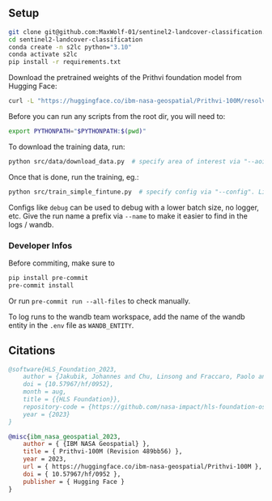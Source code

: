 ## Setup

```bash
git clone git@github.com:MaxWolf-01/sentinel2-landcover-classification.git
cd sentinel2-landcover-classification
conda create -n s2lc python="3.10"
conda activate s2lc
pip install -r requirements.txt
```

Download the pretrained weights of the Prithvi foundation model from Hugging Face:

```bash
curl -L "https://huggingface.co/ibm-nasa-geospatial/Prithvi-100M/resolve/main/Prithvi_100M.pt?download=true" -o "weights/Prithvi_100M.pt"
```

Before you can run any scripts from the root dir, you will need to:

```bash
export PYTHONPATH="$PYTHONPATH:$(pwd)"
```

To download the training data, run:

```bash
python src/data/download_data.py  # specify area of interest via "--aoi". List available and default values via "--help"
```

Once that is done, run the training, eg.:

```bash
python src/train_simple_fintune.py  # specify config via "--config". List available and default values via "--help"
```

Configs like `debug` can be used to debug with a lower batch size, no logger, etc.
Give the run name a prefix via `--name` to make it easier to find in the logs / wandb.

### Developer Infos

Before commiting, make sure to

```bash
pip install pre-commit
pre-commit install
```

Or run `pre-commit run --all-files` to check manually.

To log runs to the wandb team workspace, add the name of the wandb entity in the `.env` file as `WANDB_ENTITY`.

## Citations

```bibtex
@software{HLS_Foundation_2023,
    author = {Jakubik, Johannes and Chu, Linsong and Fraccaro, Paolo and Bangalore, Ranjini and Lambhate, Devyani and Das, Kamal and Oliveira Borges, Dario and Kimura, Daiki and Simumba, Naomi and Szwarcman, Daniela and Muszynski, Michal and Weldemariam, Kommy and Zadrozny, Bianca and Ganti, Raghu and Costa, Carlos and Watson, Campbell and Mukkavilli, Karthik and Roy, Sujit and Phillips, Christopher and Ankur, Kumar and Ramasubramanian, Muthukumaran and Gurung, Iksha and Leong, Wei Ji and Avery, Ryan and Ramachandran, Rahul and Maskey, Manil and Olofossen, Pontus and Fancher, Elizabeth and Lee, Tsengdar and Murphy, Kevin and Duffy, Dan and Little, Mike and Alemohammad, Hamed and Cecil, Michael and Li, Steve and Khallaghi, Sam and Godwin, Denys and Ahmadi, Maryam and Kordi, Fatemeh and Saux, Bertrand and Pastick, Neal and Doucette, Peter and Fleckenstein, Rylie and Luanga, Dalton and Corvin, Alex and Granger, Erwan},
    doi = {10.57967/hf/0952},
    month = aug,
    title = {{HLS Foundation}},
    repository-code = {https://github.com/nasa-impact/hls-foundation-os},
    year = {2023}
}
```

```bibtex
@misc{ibm_nasa_geospatial_2023,
    author = { {IBM NASA Geospatial} },
    title = { Prithvi-100M (Revision 489bb56) },
    year = 2023,
    url = { https://huggingface.co/ibm-nasa-geospatial/Prithvi-100M },
    doi = { 10.57967/hf/0952 },
    publisher = { Hugging Face }
}
```
